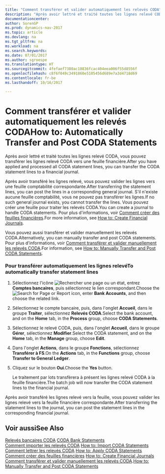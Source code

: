 ```yaml
---
title: "Comment transférer et valider automatiquement les relevés CODA"
description: "Après avoir lettré et traité toutes les lignes relevé CODA, vous pouvez transférer les lignes relevé CODA vers une feuille financière."
documentationcenter: 
author: SorenGP
ms.prod: dynamics-nav-2017
ms.topic: article
ms.devlang: na
ms.tgt_pltfrm: na
ms.workload: na
ms.search.keywords: 
ms.date: 07/01/2017
ms.author: sgroespe
ms.translationtype: HT
ms.sourcegitcommit: 4fefaef7380ac10836fcac404eea006f55d8556f
ms.openlocfilehash: c8f6f049c3491860e5105456d689e7a3d4718d69
ms.contentlocale: fr-be
ms.lasthandoff: 10/16/2017

---
```

# <a name="how-to-automatically-transfer-and-post-coda-statements"></a><span data-ttu-id="89d0f-103">Comment transférer et valider automatiquement les relevés CODA</span><span class="sxs-lookup"><span data-stu-id="89d0f-103">How to: Automatically Transfer and Post CODA Statements</span></span>
<span data-ttu-id="89d0f-104">Après avoir lettré et traité toutes les lignes relevé CODA, vous pouvez transférer les lignes relevé CODA vers une feuille financière.</span><span class="sxs-lookup"><span data-stu-id="89d0f-104">After you have applied and processed all CODA statement lines, you can transfer the CODA statement lines to a financial journal.</span></span>  
  
 <span data-ttu-id="89d0f-105">Après avoir transféré les lignes relevé, vous pouvez valider les lignes vers une feuille comptabilité correspondante.</span><span class="sxs-lookup"><span data-stu-id="89d0f-105">After transferring the statement lines, you can post the lines in a corresponding general journal.</span></span> <span data-ttu-id="89d0f-106">S'il n'existe aucune feuille comptabilité, vous ne pouvez pas transférer les lignes.</span><span class="sxs-lookup"><span data-stu-id="89d0f-106">If no such general journal exists, you cannot transfer the lines.</span></span> <span data-ttu-id="89d0f-107">Vous pouvez créer une feuille pour traiter les relevés CODA.</span><span class="sxs-lookup"><span data-stu-id="89d0f-107">You can create a journal to handle CODA statements.</span></span> <span data-ttu-id="89d0f-108">Pour plus d'informations, voir [Comment créer des feuilles financières](how-to-create-financial-journals.md).</span><span class="sxs-lookup"><span data-stu-id="89d0f-108">For more information, see [How to: Create Financial Journals](how-to-create-financial-journals.md).</span></span>  
  
 <span data-ttu-id="89d0f-109">Vous pouvez aussi transférer et valider manuellement les relevés CODA.</span><span class="sxs-lookup"><span data-stu-id="89d0f-109">Alternatively, you can manually transfer and post CODA statements.</span></span> <span data-ttu-id="89d0f-110">Pour plus d'informations, voir [Comment transférer et valider manuellement les relevés CODA](how-to-manually-transfer-and-post-coda-statements.md).</span><span class="sxs-lookup"><span data-stu-id="89d0f-110">For information, see [How to: Manually Transfer and Post CODA Statements](how-to-manually-transfer-and-post-coda-statements.md).</span></span>  
  
### <a name="to-automatically-transfer-statement-lines"></a><span data-ttu-id="89d0f-111">Pour transférer automatiquement les lignes relevé</span><span class="sxs-lookup"><span data-stu-id="89d0f-111">To automatically transfer statement lines</span></span>  
  
1.  <span data-ttu-id="89d0f-112">Sélectionnez l'icône ![Rechercher une page ou un état](media/ui-search/search_small.png "icône Rechercher une page ou un état"), entrez **Comptes bancaires**, puis sélectionnez le lien correspondant.</span><span class="sxs-lookup"><span data-stu-id="89d0f-112">Choose the ![Search for Page or Report](media/ui-search/search_small.png "Search for Page or Report icon") icon, enter **Bank Accounts**, and then choose the related link.</span></span>  
  
2.  <span data-ttu-id="89d0f-113">Sélectionnez le compte bancaire, puis, dans l'onglet **Accueil**, dans le groupe **Traiter**, sélectionnez **Relevés CODA**.</span><span class="sxs-lookup"><span data-stu-id="89d0f-113">Select the bank account, and on the **Home** tab, in the **Process** group, choose **CODA Statements**.</span></span>  
  
3.  <span data-ttu-id="89d0f-114">Sélectionnez le relevé CODA, puis, dans l'onglet **Accueil**, dans le groupe **Gérer**, sélectionnez **Modifier**.</span><span class="sxs-lookup"><span data-stu-id="89d0f-114">Select the CODA statement, and on the **Home** tab, in the **Manage** group, choose **Edit**.</span></span>  
  
4.  <span data-ttu-id="89d0f-115">Dans l'onglet **Actions**, dans le groupe **Fonctions**, sélectionnez **Transférer à FS**.</span><span class="sxs-lookup"><span data-stu-id="89d0f-115">On the **Actions** tab, in the **Functions** group, choose **Transfer to General Ledger**.</span></span>  
  
5.  <span data-ttu-id="89d0f-116">Cliquez sur le bouton **Oui**.</span><span class="sxs-lookup"><span data-stu-id="89d0f-116">Choose the **Yes** button.</span></span>  
  
     <span data-ttu-id="89d0f-117">Le traitement par lots transfèrera à présent les lignes relevé CODA à la feuille financière.</span><span class="sxs-lookup"><span data-stu-id="89d0f-117">The batch job will now transfer the CODA statement lines to the financial journal.</span></span>  
  
 <span data-ttu-id="89d0f-118">Après avoir transféré les lignes relevé vers la feuille, vous pouvez valider les lignes relevé vers la feuille financière correspondante.</span><span class="sxs-lookup"><span data-stu-id="89d0f-118">After transferring the statement lines to the journal, you can post the statement lines in the corresponding financial journal.</span></span>  
  
## <a name="see-also"></a><span data-ttu-id="89d0f-119">Voir aussi</span><span class="sxs-lookup"><span data-stu-id="89d0f-119">See Also</span></span>  
 <span data-ttu-id="89d0f-120">[Relevés bancaires CODA](coda-bank-statements.md) </span><span class="sxs-lookup"><span data-stu-id="89d0f-120">[CODA Bank Statements](coda-bank-statements.md) </span></span>  
 <span data-ttu-id="89d0f-121">[Comment importer les relevés CODA](how-to-import-coda-statements.md) </span><span class="sxs-lookup"><span data-stu-id="89d0f-121">[How to: Import CODA Statements](how-to-import-coda-statements.md) </span></span>  
 <span data-ttu-id="89d0f-122">[Comment lettrer les relevés CODA](how-to-apply-coda-statements.md) </span><span class="sxs-lookup"><span data-stu-id="89d0f-122">[How to: Apply CODA Statements](how-to-apply-coda-statements.md) </span></span>  
 <span data-ttu-id="89d0f-123">[Comment créer des feuilles financières](how-to-create-financial-journals.md) </span><span class="sxs-lookup"><span data-stu-id="89d0f-123">[How to: Create Financial Journals](how-to-create-financial-journals.md) </span></span>  
 <span data-ttu-id="89d0f-124">[Comment transférer et valider manuellement les relevés CODA](how-to-manually-transfer-and-post-coda-statements.md).</span><span class="sxs-lookup"><span data-stu-id="89d0f-124">[How to: Manually Transfer and Post CODA Statements](how-to-manually-transfer-and-post-coda-statements.md)</span></span>
